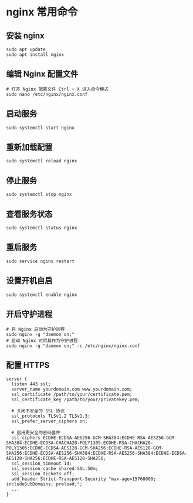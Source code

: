 # nginx 常用命令

## 安装 nginx

```shell
sudo apt update
sudo apt install nginx
```

## 编辑 Nginx 配置文件

```shell
# 打开 Nginx 配置文件 Ctrl + X 进入命令模式
sudo nano /etc/nginx/nginx.conf
```

## 启动服务

```shell
sudo systemctl start nginx
```

## 重新加载配置

```shell
sudo systemctl reload nginx
```

## 停止服务

```shell
sudo systemctl stop nginx
```

## 查看服务状态

```shell
sudo systemctl status nginx
```

## 重启服务

```shell
sudo service nginx restart
```

## 设置开机自启

```shell
sudo systemctl enable nginx
```

## 开启守护进程

```shell
# 将 Nginx 启动为守护进程
sudo nginx -g "daemon on;"
# 启动 Nginx 时将其作为守护进程
sudo nginx -g "daemon on;" -c /etc/nginx/nginx.conf
```

## 配置 HTTPS

```nginx
server {
  listen 443 ssl;
  server_name yourdomain.com www.yourdomain.com;
  ssl_certificate /path/to/your/certificate.pem;
  ssl_certificate_key /path/to/your/privatekey.pem;

  # 关闭不安全的 SSL 协议
  ssl_protocols TLSv1.2 TLSv1.3;
  ssl_prefer_server_ciphers on;

  # 启用更安全的密码套件
  ssl_ciphers ECDHE-ECDSA-AES256-GCM-SHA384:ECDHE-RSA-AES256-GCM-SHA384:ECDHE-ECDSA-CHACHA20-POLY1305:ECDHE-RSA-CHACHA20-POLY1305:ECDHE-ECDSA-AES128-GCM-SHA256:ECDHE-RSA-AES128-GCM-SHA256:ECDHE-ECDSA-AES256-SHA384:ECDHE-RSA-AES256-SHA384:ECDHE-ECDSA-AES128-SHA256:ECDHE-RSA-AES128-SHA256;
  ssl_session_timeout 1d;
  ssl_session_cache shared:SSL:50m;
  ssl_session_tickets off;
  add_header Strict-Transport-Security "max-age=15768000; includeSubDomains; preload;";
  ...
}
```
